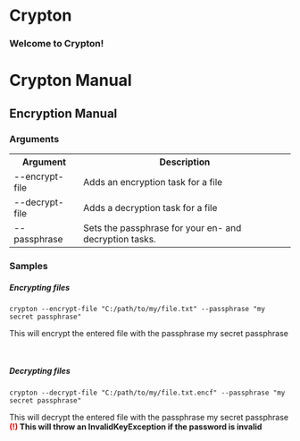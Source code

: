 # Crypton
<h3>Welcome to Crypton!</h3>

<h1>Crypton Manual</h1>
<h2>Encryption Manual</h2>
<h3>Arguments</h3>

<table>
  <tr>
    <th>Argument</th>
    <th>Description</th>
  </tr>
  <tr>
    <td>--encrypt-file</td>
    <td>Adds an encryption task for a file</td>
  </tr>
  <tr>
    <td>--decrypt-file</td>
    <td>Adds a decryption task for a file</td>
  </tr>
  <tr>
    <td>--passphrase</td>
    <td>Sets the passphrase for your en- and decryption tasks.</td>
  </tr>
</table>

<h3>Samples</h3>
<h5>Encrypting files</h5>

```
crypton --encrypt-file "C:/path/to/my/file.txt" --passphrase "my secret passphrase"
```

<p>This will encrypt the entered file with the passphrase my secret passphrase</p>
<br/>
<h5>Decrypting files</h5>

```
crypton --decrypt-file "C:/path/to/my/file.txt.encf" --passphrase "my secret passphrase"
```

<p>
This will decrypt the entered file with the passphrase my secret passphrase
<br/>
  <b><span style="color: red;">(!)</span> This will throw an InvalidKeyException if the password is invalid</b>
</p>
